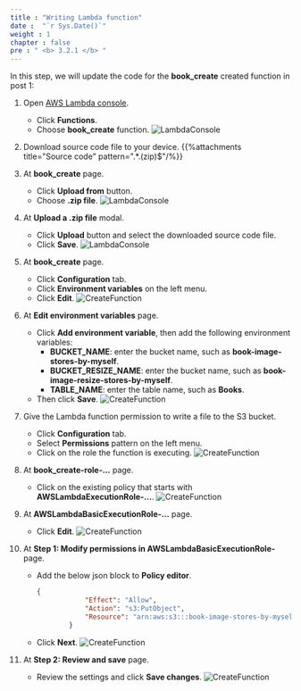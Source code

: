 ```yaml
---
title : "Writing Lambda function"
date :  "`r Sys.Date()`" 
weight : 1
chapter : false
pre : " <b> 3.2.1 </b> "
---
```

In this step, we will update the code for the **book_create** created function in post 1:

1. Open [AWS Lambda console](https://us-east-1.console.aws.amazon.com/lambda/home?region=us-east-1#/functions).
    - Click **Functions**.
    - Choose **book_create** function.
![LambdaConsole](/images/temp/1/23.png?width=90pc)

2. Download source code file to your device.
{{%attachments title="Source code" pattern=".*\.(zip)$"/%}}

3. At **book_create** page.
    - Click **Upload from** button.
    - Choose **.zip file**.
![LambdaConsole](/images/temp/1/24.png?width=90pc)

4. At **Upload a .zip file** modal.
    - Click **Upload** button and select the downloaded source code file.
    - Click **Save**.
![LambdaConsole](/images/temp/1/25.png?width=90pc)

5. At **book_create** page.
    - Click **Configuration** tab.
    - Click **Environment variables** on the left menu.
    - Click **Edit**.
![CreateFunction](/images/temp/1/26.png?width=90pc)

6. At **Edit environment variables** page.
    - Click **Add environment variable**, then add the following environment variables:
      - **BUCKET_NAME**: enter the bucket name, such as **book-image-stores-by-myself**.
      - **BUCKET_RESIZE_NAME**: enter the bucket name, such as **book-image-resize-stores-by-myself**.
      - **TABLE_NAME**: enter the table name, such as **Books**.
    - Then click **Save**.
![CreateFunction](/images/temp/1/27.png?width=90pc)

7. Give the Lambda function permission to write a file to the S3 bucket.
    - Click **Configuration** tab.
    - Select **Permissions** pattern on the left menu.
    - Click on the role the function is executing.
![CreateFunction](/images/temp/1/28.png?width=90pc)

8. At **book_create-role-...** page.
    - Click on the existing policy that starts with **AWSLambdaExecutionRole-...**.
![CreateFunction](/images/temp/1/29.png?width=90pc)

9. At **AWSLambdaBasicExecutionRole-...** page.
    - Click **Edit**.
![CreateFunction](/images/temp/1/30.png?width=90pc)

10. At **Step 1: Modify permissions in AWSLambdaBasicExecutionRole-** page.
    - Add the below json block to **Policy editor**.

      ```json
      {
                  "Effect": "Allow",
                  "Action": "s3:PutObject",
                  "Resource": "arn:aws:s3:::book-image-stores-by-myself/*"
              }
      ```

    - Click **Next**.
![CreateFunction](/images/temp/1/31.png?width=90pc)

11. At **Step 2: Review and save** page.
    - Review the settings and click **Save changes**.
![CreateFunction](/images/temp/1/32.png?width=90pc)
